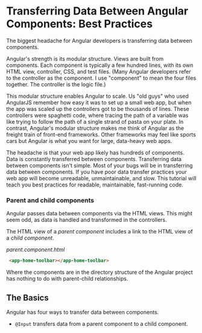 # Transferring Data Between Angular Components: Best Practices

The biggest headache for Angular developers is transferring data between components. 

Angular's strength is its modular structure. Views are built from components. Each component is typically a few hundred lines, with its own HTML view, controller, CSS, and test files. (Many Angular developers refer to the controller as the component. I use "component" to mean the four files together. The controller is the logic file.)

This modular structure enables Angular to scale. Us "old guys" who used AngularJS remember how easy it was to set up a small web app, but when the app was scaled up the controllers got to be thousands of lines. These controllers were spaghetti code, where tracing the path of a variable was like trying to follow the path of a single strand of pasta on your plate. In contrast, Angular's modular structure makes me think of Angular as the freight train of front-end frameworks. Other frameworks may feel like sports cars but Angular is what you want for large, data-heavy web apps.

The headache is that your web app likely has hundreds of components. Data is constantly transferred between components. Transferring data between components isn't simple. Most of your bugs will be in transferring data between components. If you have poor data transfer practices your web app will become unreadable, unmaintainable, and slow. This tutorial will teach you best practices for readable, maintainable, fast-running code.

### Parent and child components

Angular passes data between components via the HTML views. This might seem odd, as data is handled and transformed in the controllers.

The HTML view of a *parent component* includes a link to the HTML view of a *child component*. 

*parent.component.html*
```html
 <app-home-toolbar></app-home-toolbar>
```

Where the components are in the directory structure of the Angular project has nothing to do with parent-child relationships.

## The Basics

Angular has four ways to transfer data between components.

* `@Input` transfers data from a parent component to a child component.

